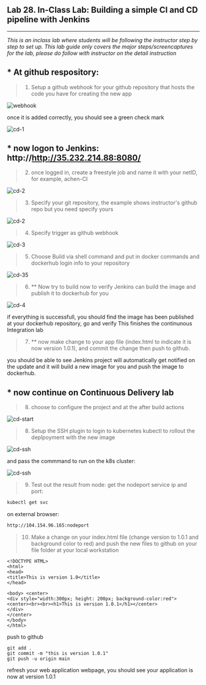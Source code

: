 ## Lab 28.  In-Class Lab: Building a simple CI and CD pipeline with Jenkins
___

_This is an inclass lab where students will be following the instructor step by step to set up._
_This lab guide only covers the major steps/screencaptures for the lab, please do follow with instructor on the detail instruction_

## * At github respository:

> 1. Setup a github webhook for your github repository that hosts the code you have for creating the new app

![webhook](https://github.com/alexchenuw/devopslabs/blob/main/Lab-28/lab28_1.png)

once it is added correctly, you should see a green check mark

![cd-1](https://github.com/alexchenuw/devopslabs/blob/main/Lab-28/lab28_2.png)

## * now logon to Jenkins: http://http://35.232.214.88:8080/

> 2. once logged in, create a freestyle job and name it with your netID, for example, achen-CI

![cd-2](https://github.com/alexchenuw/devopslabs/blob/main/Lab-28/lab28_3.png)


> 3. Specify your git repository, the example shows instructor's github repo but you need specify yours

![cd-2](https://github.com/alexchenuw/devopslabs/blob/main/Lab-28/lab28_4.png)


> 4. Specify trigger as github webhook

![cd-3](https://github.com/alexchenuw/devopslabs/blob/main/Lab-28/lab28_5.png)

> 5. Choose Build via shell command and put in docker commands and dockerhub login info to your repository

![cd-35](https://github.com/alexchenuw/devopslabs/blob/main/Lab-28/lab28_6.png)


> 6. ** Now try to build now to verify Jenkins can build the image and publish it to dockerhub for you


![cd-4](https://github.com/alexchenuw/devopslabs/blob/main/Lab-28/lab28_7.png)

if everything is successfull, you should find the image has been published at your dockerhub repository, go and verify
This finishes the continunous Integration lab

> 7. ** now make change to your app file (index.html to indicate it is now version 1.0.1), and commit the change then push to github.

you should be able to see Jenkins project will automatically get notified on the update and it will build a new image for you and push the image to dockerhub.


## * now continue on Continuous Delivery lab

> 8. choose to configure the project and at the after build actions

![cd-start](https://github.com/alexchenuw/devopslabs/blob/main/Lab-28/lab28_cd_1.png)

> 8. Setup the SSH plugin to login to kubernetes kubectl to rollout the deplpoyment with the new image

![cd-ssh](https://github.com/alexchenuw/devopslabs/blob/main/Lab-28/lab28_cd_2.png)

and pass the commmand to run on the k8s cluster:

![cd-ssh](https://github.com/alexchenuw/devopslabs/blob/main/Lab-28/lab28_cd_3.png)

> 9. Test out the result from node:
get the nodeport service ip and port:
```bash
kubectl get svc
```
on external browser:
```bash
http://104.154.96.165:nodeport
```

>10. Make a change on your index.html file (change version to 1.0.1 and background color to red) and push the new files to github
on your file folder at your local workstation
```
<!DOCTYPE HTML> 
<html> 
<head> 
<title>This is version 1.0</title> 
</head> 
 
<body> <center>
<div style="width:300px; height: 200px; background-color:red">
<center><br><br><h1>This is version 1.0.1</h1></center>
</div> 
</center>
</body> 
</html> 
```
push to github
```
git add .
git commit -m "this is version 1.0.1"
git push -u origin main
```

refresh your web application webpage, you should see your application is now at version 1.0.1



